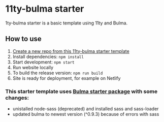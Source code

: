 # 11ty-bulma starter

1ty-bulma starter is a basic template using 11ty and Bulma.

## How to use
1. [Create a new repo from this 11ty-bulma starter template](https://github.com/J-Filip/11ty-bulma-starter/generate)
2. Install dependencies: `npm install`
3. Start development: `npm start`
4. Run website locally
5. To build the release version: `npm run build`
6. Site is ready for deployment, for example on Netlify


### This starter template uses [Bulma starter package](https://github.com/jgthms/bulma-star) with some changes:

- unistalled node-sass (deprecated) and installed sass and sass-loader
- updated bulma to newest version (^0.9.3) because of errors with sass
